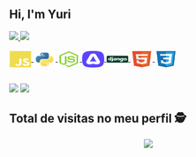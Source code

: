 ## Hi, I'm Yuri
 <div>
  <a href="https://github.com/yxav">
  <img height="180em" src="https://github-readme-stats.vercel.app/api?username=yxav&show_icons=true&theme=highcontrast&include_all_commits=true&count_private=true"/>
  <img height="180em" src="https://github-readme-stats.vercel.app/api/top-langs/?username=yxav&layout=compact&langs_count=7&theme=highcontrast"/>
</div>
  <div style="display: inline_block"><br>
  <img align="center" alt="xav-Js" height="30" width="40" src="https://raw.githubusercontent.com/devicons/devicon/master/icons/javascript/javascript-plain.svg">
  <img align="center" alt="xav-HTML" height="30" width="40" src="https://raw.githubusercontent.com/devicons/devicon/master/icons/python/python-original.svg">
  <img align="center" alt="xav-NodeJS" height="30" width="40" src="https://raw.githubusercontent.com/devicons/devicon/master/icons/nodejs/nodejs-original.svg">
  <img align="center" alt="xav-Adonis" height="30" width="40" src="https://raw.githubusercontent.com/devicons/devicon/master/icons/adonisjs/adonisjs-original.svg">
  <img align="center" alt="xav-Django" height="30" width="40" src="https://github.com/devicons/devicon/blob/master/icons/django/django-original.svg">
  <img align="center" alt="xav-HTML" height="30" width="40" src="https://raw.githubusercontent.com/devicons/devicon/master/icons/html5/html5-original.svg">
  <img align="center" alt="xav-CSS" height="30" width="40" src="https://raw.githubusercontent.com/devicons/devicon/master/icons/css3/css3-original.svg">
</div>

  
  ##
  
  <div> 
  <a href = "mailto:devyurix@gmail.com"><img src="https://img.shields.io/badge/-Gmail-%23333?style=for-the-badge&logo=gmail&logoColor=white" target="_blank"></a>
  <a href="https://www.linkedin.com/in/yuri-sxavier-1806/" target="_blank"><img src="https://img.shields.io/badge/-LinkedIn-%230077B5?style=for-the-badge&logo=linkedin&logoColor=white" target="_blank"></a>  
</div>
 
  ## Total de visitas no meu perfil :detective: <br>
 <p align="center"> 
   <img alingn="center" src="https://profile-counter.glitch.me/yxav/count.svg" />
 </p>
  
  
